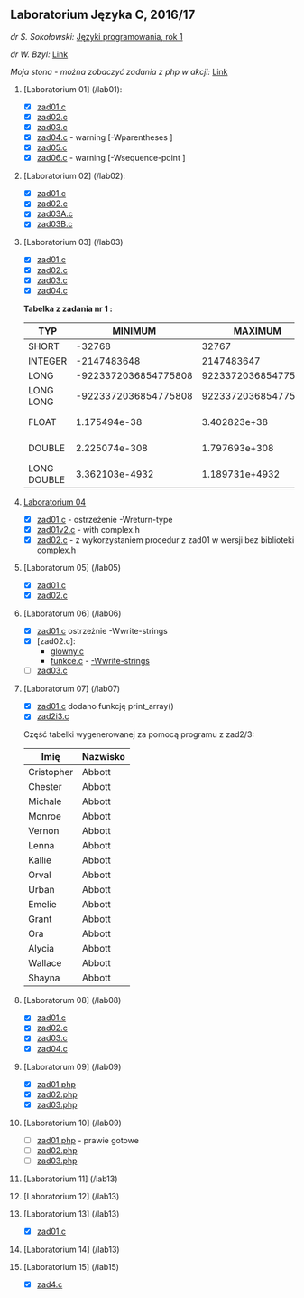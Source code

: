 ## Laboratorium Języka C, 2016/17

*dr S. Sokołowski:*
[Języki programowania, rok 1](https://inf.ug.edu.pl/~stefan/Dydaktyka/JezProg/)

*dr W. Bzyl:*
[Link](http://wbzyl.inf.ug.edu.pl/rails2/jp)

*Moja stona - można zobaczyć zadania z php w akcji:*
[Link](http://sigma.ug.edu.pl/~mfierek/zadania.html)

1. [Laboratorium 01]  (/lab01):

 	* [x] [zad01.c](lab01/zad01.c)
	* [x] [zad02.c](lab01/zad02.c)
	* [x] [zad03.c](lab01/zad03.c)
	* [x] [zad04.c](lab01/zad04.c) - warning [-Wparentheses ]
	* [x] [zad05.c](lab01/zad05.c)
	* [x] [zad06.c](lab01/zad06.c) - warning [-Wsequence-point ]

1. [Laboratorium 02]  (/lab02):

   	* [x] [zad01.c](lab02/zad01.c)
  	* [x] [zad02.c](lab02/zad02.c)
  	* [x] [zad03A.c](lab02/zad03A.c)
  	* [x] [zad03B.c](lab02/zad03B.c)

1. [Laboratorium 03] (/lab03)
	* [x] [zad01.c](lab03/zad01.c)
	* [x] [zad02.c](lab03/zad02.c)
	* [x] [zad03.c](lab03/zad03.c)
	* [x] [zad04.c](lab03/zad04.c)

	**Tabelka z zadania nr 1 :**

	|    TYP      |       MINIMUM       |       MAXIMUM       |      ZIARNO     |      PRECYZJA    |      WE/WY     |
	|-------------|---------------------|---------------------|-----------------|------------------|----------------|
	|SHORT        |               -32768|                32767|                 |                  |       %i       |
	|INTEGER      |          -2147483648|           2147483647|                 |                  |       %i       |
	|LONG         | -9223372036854775808|  9223372036854775807|                 |                  |       %li      |
	|LONG LONG    | -9223372036854775808|  9223372036854775807|                 |                  |       %lli     |
	|FLOAT        |         1.175494e-38|         3.402823e+38|     1.192093e-07|                 6|   %f lub %e    |
	|DOUBLE       |        2.225074e-308|        1.797693e+308|     2.220446e-16|                15|  %lf lub %le   |
	|LONG DOUBLE  |       3.362103e-4932|       1.189731e+4932|     1.084202e-19|                18|   %Lf lub %Le  |


1. [Laboratorium 04](/lab04)
  	* [x] [zad01.c](lab04/zad01.c) - ostrzeżenie -Wreturn-type
    * [x] [zad01v2.c](lab04/zad01v2.c) - with complex.h
    * [x] [zad02.c](lab04/zad02.c) - z wykorzystaniem procedur z zad01 w wersji bez biblioteki complex.h

1. [Laboratorum 05] (/lab05)
    * [x] [zad01.c](lab05/zad01.c)
    * [x] [zad02.c](lab05/zad02.c)

1. [Laboratorum 06] (/lab06)
    * [x] [zad01.c](lab06/zad01.c) ostrzeżnie -Wwrite-strings
    * [x] [zad02.c]:
        *  [glowny.c](lab06/glowny.c)
        *  [funkce.c](lab06/funkcje.c) - [-Wwrite-strings](http://stackoverflow.com/questions/1524356/c-deprecated-conversion-from-string-constant-to-char)
    * [ ] [zad03.c](lab06/zad03.c)

1. [Laboratorum 07] (/lab07)
    * [x] [zad01.c](lab07/zad01.c) dodano funkcję print_array()
    * [x] [zad2i3.c](lab07/zad2i3.c)

    Część tabelki wygenerowanej za pomocą programu z zad2/3:

    |                Imię  |             Nazwisko |
    |----------------------|----------------------|
    |           Cristopher |               Abbott |
    |              Chester |               Abbott |
    |              Michale |               Abbott |
    |               Monroe |               Abbott |
    |               Vernon |               Abbott |
    |                Lenna |               Abbott |
    |               Kallie |               Abbott |
    |                Orval |               Abbott |
    |                Urban |               Abbott |
    |               Emelie |               Abbott |
    |                Grant |               Abbott |
    |                  Ora |               Abbott |
    |               Alycia |               Abbott |
    |              Wallace |               Abbott |
    |               Shayna |               Abbott |

1. [Laboratorum 08] (/lab08)
    * [x] [zad01.c](lab08/zad01.c)
    * [x] [zad02.c](lab08/zad02.c)
    * [x] [zad03.c](lab08/zad03.c)
    * [x] [zad04.c](lab08/zad04.c)

1. [Laboratorum 09] (/lab09)
    * [x] [zad01.php](lab09/zad01.php)
    * [x] [zad02.php](lab09/zad02.php)
    * [x] [zad03.php](lab09/zad03.php)

1. [Laboratorium 10] (/lab09)
    * [ ] [zad01.php](lab10/zad01.php) - prawie gotowe
    * [ ] [zad02.php](lab10/zad02.php)
    * [ ] [zad03.php](lab10/zad03.php)

1. [Laboratorium 11] (/lab13)

1. [Laboratorium 12] (/lab13)

1. [Laboratorium 13] (/lab13)
    * [x] [zad01.c](lab13/zad01.c)

1. [Laboratorium 14] (/lab13)

1. [Laboratorium 15] (/lab15)
    * [x] [zad4.c](lab15/zad4.c)
